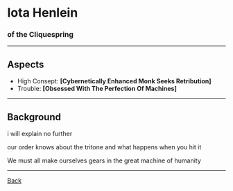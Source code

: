 # Iota Henlein
### of the Cliquespring
___

## Aspects
 - High Consept: **[Cybernetically Enhanced Monk Seeks Retribution]**
 - Trouble: **[Obsessed With The Perfection Of Machines]**

___
## Background
i will explain no further

our order knows about the tritone
and what happens when you hit it

We must all make ourselves gears in the great machine of humanity

___
[Back](Players.md)